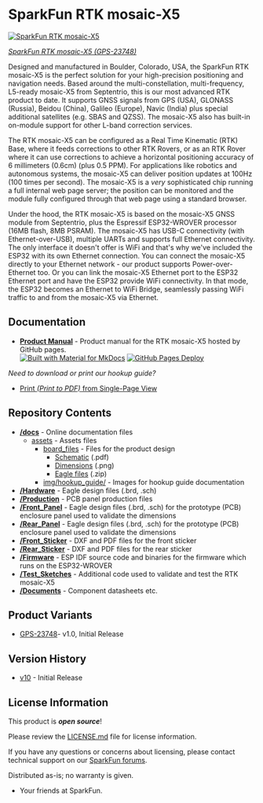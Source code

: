 SparkFun RTK mosaic-X5
========================================

[![SparkFun RTK mosaic-X5](https://cdn.sparkfun.com/r/455-455/assets/parts/2/4/0/7/2/23748-RTK-Mosaic-X5-Kit-All-Feature-NOAA.jpg)](https://www.sparkfun.com/products/23748)

[*SparkFun RTK mosaic-X5 (GPS-23748)*](https://www.sparkfun.com/products/23748)

Designed and manufactured in Boulder, Colorado, USA, the SparkFun RTK mosaic-X5 is the perfect solution for your high-precision positioning and navigation needs. Based around the multi-constellation, multi-frequency, L5-ready mosaic-X5 from Septentrio, this is our most advanced RTK product to date. It supports GNSS signals from GPS (USA), GLONASS (Russia), Beidou (China), Galileo (Europe), Navic (India) plus special additional satellites (e.g. SBAS and QZSS). The mosaic-X5 also has built-in on-module support for other L-band correction services.

The RTK mosaic-X5 can be configured as a Real Time Kinematic (RTK) Base, where it feeds corrections to other RTK Rovers, or as an RTK Rover where it can use corrections to achieve a horizontal positioning accuracy of 6 millimeters (0.6cm) (plus 0.5 PPM). For applications like robotics and autonomous systems, the mosaic-X5 can deliver position updates at 100Hz (100 times per second). The mosaic-X5 is a _very_ sophisticated chip running a full internal web page server; the position can be monitored and the module fully configured through that web page using a standard browser.

Under the hood, the RTK mosaic-X5 is based on the mosaic-X5 GNSS module from Septentrio, plus the Espressif ESP32-WROVER processor (16MB flash, 8MB PSRAM). The mosaic-X5 has USB-C connectivity (with Ethernet-over-USB), multiple UARTs and supports full Ethernet connectivity. The only interface it doesn't offer is WiFi and that's why we've included the ESP32 with its own Ethernet connection. You can connect the mosaic-X5 directly to your Ethernet network - our product supports Power-over-Ethernet too. Or you can link the mosaic-X5 Ethernet port to the ESP32 Ethernet port and have the ESP32 provide WiFi connectivity. In that mode, the ESP32 becomes an Ethernet to WiFi Bridge, seamlessly passing WiFi traffic to and from the mosaic-X5 via Ethernet.

Documentation
--------------

* **[Product Manual](http://docs.sparkfun.com/SparkFun_RTK_mosaic-X5/)** - Product manual for the RTK mosaic-X5 hosted by GitHub pages.<br>
  [![Built with Material for MkDocs](https://img.shields.io/badge/Material_for_MkDocs-526CFE?logo=MaterialForMkDocs&logoColor=white)](https://squidfunk.github.io/mkdocs-material/) [![GitHub Pages Deploy](https://github.com/sparkfun/SparkFun_RTK_mosaic-X5/actions/workflows/mkdocs.yml/badge.svg)](https://github.com/sparkfun/SparkFun_RTK_mosaic-X5/actions/workflows/mkdocs.yml)


*Need to download or print our hookup guide?*

* [Print *(Print to PDF)* from Single-Page View](http://docs.sparkfun.com/SparkFun_RTK_mosaic-X5/print_view)

Repository Contents
-------------------

* **[/docs](/docs/)** - Online documentation files
    * [assets](/docs/assets/) - Assets files
        * [board_files](/docs/assets/board_files/) - Files for the product design
            * [Schematic](/docs/assets/board_files/schematic.pdf) (.pdf)
            * [Dimensions](/docs/assets/board_files/dimensions.png) (.png)
            * [Eagle files](/docs/assets/board_files/eagle_files.zip) (.zip)
        * [img/hookup_guide/](/docs/assets/img/hookup_guide/) - Images for hookup guide documentation
* **[/Hardware](/Hardware/)** - Eagle design files (.brd, .sch)
* **[/Production](/Production/)** - PCB panel production files
* **[/Front_Panel](/Front_Panel/)** - Eagle design files (.brd, .sch) for the prototype (PCB) enclosure panel used to validate the dimensions
* **[/Rear_Panel](/Rear_Panel/)** - Eagle design files (.brd, .sch) for the prototype (PCB) enclosure panel used to validate the dimensions
* **[/Front_Sticker](/Front_Sticker/)** - DXF and PDF files for the front sticker
* **[/Rear_Sticker](/Rear_Sticker/)** - DXF and PDF files for the rear sticker
* **[/Firmware](/Firmware/)** - ESP IDF source code and binaries for the firmware which runs on the ESP32-WROVER
* **[/Test_Sketches](/Test_Sketches/)** - Additional code used to validate and test the RTK mosaic-X5
* **[/Documents](/Documents/)** - Component datasheets etc.

Product Variants
----------------

* [GPS-23748](https://www.sparkfun.com/products/23748)- v1.0, Initial Release

Version History
---------------

* [v10](https://github.com/sparkfun/SparkFun_RTK_mosaic-X5/releases/tag/v10) - Initial Release


License Information
-------------------

This product is ***open source***!

Please review the [LICENSE.md](./LICENSE.md) file for license information.

If you have any questions or concerns about licensing, please contact technical support on our [SparkFun forums](https://forum.sparkfun.com/viewforum.php?f=152).

Distributed as-is; no warranty is given.

- Your friends at SparkFun.
